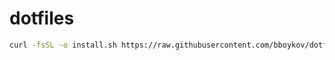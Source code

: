 # dotfiles

```bash
curl -fsSL -o install.sh https://raw.githubusercontent.com/bboykov/dotfiles/master/install.sh && bash install.sh
```

